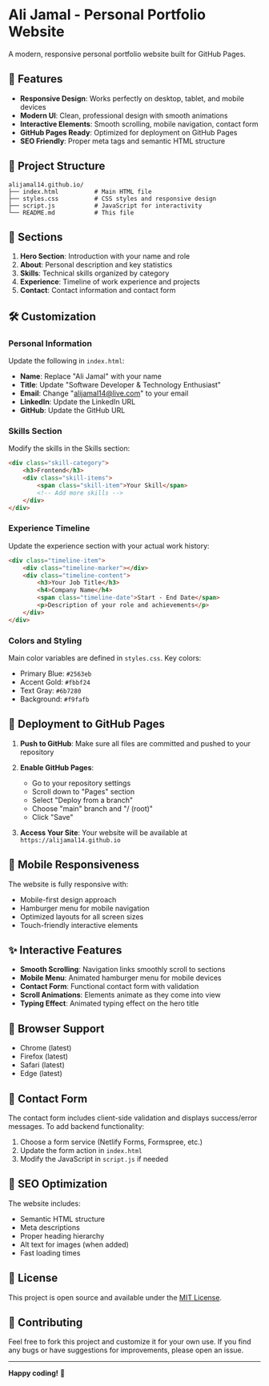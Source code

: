 # Ali Jamal - Personal Portfolio Website

A modern, responsive personal portfolio website built for GitHub Pages.

## 🚀 Features

- **Responsive Design**: Works perfectly on desktop, tablet, and mobile devices
- **Modern UI**: Clean, professional design with smooth animations
- **Interactive Elements**: Smooth scrolling, mobile navigation, contact form
- **GitHub Pages Ready**: Optimized for deployment on GitHub Pages
- **SEO Friendly**: Proper meta tags and semantic HTML structure

## 📁 Project Structure

```
alijamal14.github.io/
├── index.html          # Main HTML file
├── styles.css          # CSS styles and responsive design
├── script.js           # JavaScript for interactivity
└── README.md           # This file
```

## 🎨 Sections

1. **Hero Section**: Introduction with your name and role
2. **About**: Personal description and key statistics
3. **Skills**: Technical skills organized by category
4. **Experience**: Timeline of work experience and projects
5. **Contact**: Contact information and contact form

## 🛠️ Customization

### Personal Information
Update the following in `index.html`:

- **Name**: Replace "Ali Jamal" with your name
- **Title**: Update "Software Developer & Technology Enthusiast"
- **Email**: Change "alijamal14@live.com" to your email
- **LinkedIn**: Update the LinkedIn URL
- **GitHub**: Update the GitHub URL

### Skills Section
Modify the skills in the Skills section:

```html
<div class="skill-category">
    <h3>Frontend</h3>
    <div class="skill-items">
        <span class="skill-item">Your Skill</span>
        <!-- Add more skills -->
    </div>
</div>
```

### Experience Timeline
Update the experience section with your actual work history:

```html
<div class="timeline-item">
    <div class="timeline-marker"></div>
    <div class="timeline-content">
        <h3>Your Job Title</h3>
        <h4>Company Name</h4>
        <span class="timeline-date">Start - End Date</span>
        <p>Description of your role and achievements</p>
    </div>
</div>
```

### Colors and Styling
Main color variables are defined in `styles.css`. Key colors:

- Primary Blue: `#2563eb`
- Accent Gold: `#fbbf24`
- Text Gray: `#6b7280`
- Background: `#f9fafb`

## 🚀 Deployment to GitHub Pages

1. **Push to GitHub**: Make sure all files are committed and pushed to your repository
2. **Enable GitHub Pages**:
   - Go to your repository settings
   - Scroll down to "Pages" section
   - Select "Deploy from a branch"
   - Choose "main" branch and "/ (root)"
   - Click "Save"

3. **Access Your Site**: Your website will be available at `https://alijamal14.github.io`

## 📱 Mobile Responsiveness

The website is fully responsive with:
- Mobile-first design approach
- Hamburger menu for mobile navigation
- Optimized layouts for all screen sizes
- Touch-friendly interactive elements

## ✨ Interactive Features

- **Smooth Scrolling**: Navigation links smoothly scroll to sections
- **Mobile Menu**: Animated hamburger menu for mobile devices
- **Contact Form**: Functional contact form with validation
- **Scroll Animations**: Elements animate as they come into view
- **Typing Effect**: Animated typing effect on the hero title

## 🔧 Browser Support

- Chrome (latest)
- Firefox (latest)
- Safari (latest)
- Edge (latest)

## 📝 Contact Form

The contact form includes client-side validation and displays success/error messages. To add backend functionality:

1. Choose a form service (Netlify Forms, Formspree, etc.)
2. Update the form action in `index.html`
3. Modify the JavaScript in `script.js` if needed

## 🎯 SEO Optimization

The website includes:
- Semantic HTML structure
- Meta descriptions
- Proper heading hierarchy
- Alt text for images (when added)
- Fast loading times

## 📄 License

This project is open source and available under the [MIT License](LICENSE).

## 🤝 Contributing

Feel free to fork this project and customize it for your own use. If you find any bugs or have suggestions for improvements, please open an issue.

---

**Happy coding!** 🎉
